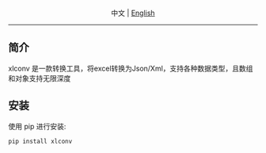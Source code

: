 <p align="center">
  <br>中文 | <a href="README.en.md">English</a>
</p>

***

## 简介

xlconv 是一款转换工具，将excel转换为Json/Xml，支持各种数据类型，且数组和对象支持无限深度

## 安装

使用 pip 进行安装:

```
pip install xlconv
```
